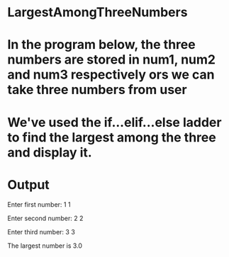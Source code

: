 # LargestAmongThreeNumbers

# In the program below, the three numbers are stored in num1, num2 and num3 respectively ors we can take three numbers from user

# We've used the if...elif...else ladder to find the largest among the three and display it.


# Output

Enter first number: 1
1

Enter second number: 2
2

Enter third number: 3
3

The largest number is 3.0
